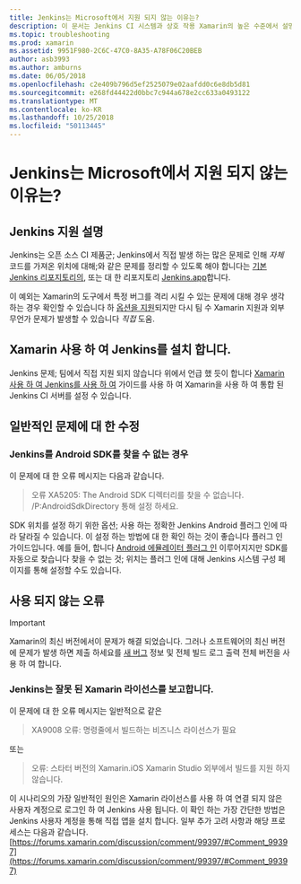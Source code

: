 ```yaml
---
title: Jenkins는 Microsoft에서 지원 되지 않는 이유는?
description: 이 문서는 Jenkins CI 시스템과 상호 작용 Xamarin의 높은 수준에서 설명합니다. 또한 Jenkins를 사용 하 여 작업할 때 발생 하는 몇 가지 일반적인 문제에 대해서도 설명 합니다.
ms.topic: troubleshooting
ms.prod: xamarin
ms.assetid: 9951F980-2C6C-47C0-8A35-A78F06C20BEB
author: asb3993
ms.author: amburns
ms.date: 06/05/2018
ms.openlocfilehash: c2e409b796d5ef2525079e02aafdd0c6e8db5d81
ms.sourcegitcommit: e268fd44422d0bbc7c944a678e2cc633a0493122
ms.translationtype: MT
ms.contentlocale: ko-KR
ms.lasthandoff: 10/25/2018
ms.locfileid: "50113445"
---
```

# <a name="why-isnt-jenkins-supported-by-microsoft"></a>Jenkins는 Microsoft에서 지원 되지 않는 이유는?

## <a name="jenkins-support-explanation"></a>Jenkins 지원 설명

Jenkins는 오픈 소스 CI 제품군; Jenkins에서 직접 발생 하는 많은 문제로 인해 *자체* 코드를 가져온 위치에 대해;와 같은 문제를 정리할 수 있도록 해야 합니다는 [기본 Jenkins 리포지토리의](https://github.com/jenkinsci/jenkins), 또는 대 한 리포지토리 [ Jenkins.app](https://github.com/stisti/jenkins-app)합니다.

이 예외는 Xamarin의 도구에서 특정 버그를 격리 시킬 수 있는 문제에 대해 경우 생각 하는 경우 확인할 수 있습니다 하 [옵션을 지원](~/cross-platform/troubleshooting/support-options.md)되지만 다시 팀 수 Xamarin 지원과 외부 무언가 문제가 발생할 수 있습니다 *직접* 도움.

## <a name="setup-jenkins-with-xamarin"></a>Xamarin 사용 하 여 Jenkins를 설치 합니다.

Jenkins 문제; 팀에서 직접 지원 되지 않습니다 위에서 언급 했 듯이 합니다 [Xamarin 사용 하 여 Jenkins를 사용 하 여](~/tools/ci/jenkins-walkthrough.md) 가이드를 사용 하 여 Xamarin을 사용 하 여 통합 된 Jenkins CI 서버를 설정 수 있습니다. 

## <a name="fixes-for-common-issues"></a>일반적인 문제에 대 한 수정

### <a name="jenkins-is-unable-to-find-the-android-sdk"></a>Jenkins를 Android SDK를 찾을 수 없는 경우

이 문제에 대 한 오류 메시지는 다음과 같습니다.

> 오류 XA5205: The Android SDK 디렉터리를 찾을 수 없습니다. /P:AndroidSdkDirectory 통해 설정 하세요.

SDK 위치를 설정 하기 위한 옵션; 사용 하는 정확한 Jenkins Android 플러그 인에 따라 달라질 수 있습니다. 이 설정 하는 방법에 대 한 확인 하는 것이 좋습니다 플러그 인 가이드입니다. 예를 들어, 합니다 [Android 에뮬레이터 플러그 인](https://wiki.jenkins-ci.org/display/JENKINS/Android+Emulator+Plugin#AndroidEmulatorPlugin-Systemconfiguration) 이루어지지만 SDK를 자동으로 찾습니다 찾을 수 없는 것; 위치는 플러그 인에 대해 Jenkins 시스템 구성 페이지를 통해 설정할 수도 있습니다. 


## <a name="deprecated-errors"></a>사용 되지 않는 오류

> [!IMPORTANT]
> Xamarin의 최신 버전에서이 문제가 해결 되었습니다. 그러나 소프트웨어의 최신 버전에 문제가 발생 하면 제출 하세요를 [새 버그](~/cross-platform/troubleshooting/questions/howto-file-bug.md) 정보 및 전체 빌드 로그 출력 전체 버전을 사용 하 여 합니다.



### <a name="jenkins-reports-an-invalid-xamarin-license"></a>Jenkins는 잘못 된 Xamarin 라이선스를 보고합니다.
이 문제에 대 한 오류 메시지는 일반적으로 같은

> XA9008 오류: 명령줄에서 빌드하는 비즈니스 라이선스가 필요

또는

> 오류: 스타터 버전의 Xamarin.iOS Xamarin Studio 외부에서 빌드를 지원 하지 않습니다. 

이 시나리오의 가장 일반적인 원인은 Xamarin 라이선스를 사용 하 여 연결 되지 않은 사용자 계정으로 로그인 하 여 Jenkins 사용 됩니다. 이 확인 하는 가장 간단한 방법은 Jenkins 사용자 계정을 통해 직접 앱을 설치 합니다. 일부 추가 고려 사항과 해당 프로세스는 다음과 같습니다. [https://forums.xamarin.com/discussion/comment/99397/#Comment_99397](https://forums.xamarin.com/discussion/comment/99397/#Comment_99397)
